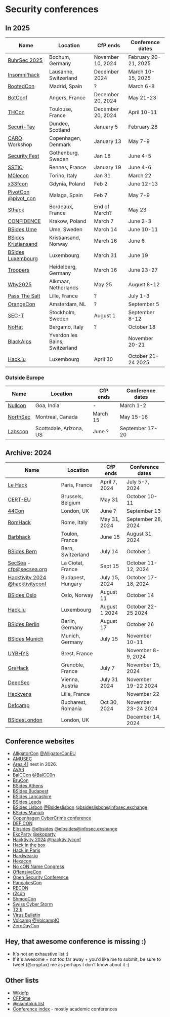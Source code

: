 # Security conferences

## In 2025

| Name           | Location	| CfP ends |  Conference dates |
| ---------------- | ------------- | ------------ | -------------------------|
| [RuhrSec 2025](https://www.ruhrsec.de/2025/) | Bochum, Germany | November 10, 2024 | February 20-21, 2025 |
| [Insomni'hack](https://insomnihack.ch) | Lausanne, Switzerland | December 2024 | March 10-15, 2025 |
| [RootedCon](https://www.rootedcon.com/) | Madrid, Spain | ? | March 6-8 |
| [BotConf](https://www.botconf.eu) | Angers, France | December 20, 2024 | May 21-23 |
| [THCon](https://thcon.party/) | Toulouse, France | December 20, 2024 | April 10-11 |
| [Securi-Tay](https://securi-tay.co.uk/) | Dundee, Scotland | January 5 | February 28 |
| [CARO](https://www.caro2025.org/event/c42cfc49-86ec-43e7-adf8-8de5ddb6d3cb/home) Workshop | Copenhagen, Denmark | January 13 | May 7-9 |
| [Security Fest](https://securityfest.com) | Gothenburg, Sweden | Jan 18 | June 4-5 |
| [SSTIC](https://www.sstic.org) | Rennes, France | January 19 | June 4-6 |
| [M0lecon](https://m0lecon.it/) | Torino, Italy | Jan 31 | March 22 | 
| [x33fcon](https://x33fcon.com) |  Gdynia, Poland | Feb 2 | June 12-13 |
| [PivotCon](https://pivotcon.org) [@pivot_con](https://twitter.com/pivot_con) | Malaga, Spain | Feb 7 | May 7-9 |
| [Sthack](https://sthack.fr) | Bordeaux, France | End of March? | May 23 |
| [CONFIDENCE](https://confidence-conference.org/) | Krakow, Poland | March 7 | June 2-3 |
| [BSides Ume](https://indico.neic.no/event/273/abstracts/) | Ume, Sweden | March 14 | June 10-11 |
| [BSides Kristiansand](https://bsideskrs.no) | Kristiansand, Norway | March 16 | June 6 |
| [BSides Luxembourg](https://2025.bsides.lu) | Luxembourg | March 31 | June 19 |
| [Troopers](https://troopers.de/) | Heidelberg, Germany | March 16 | June 23-27 |
| [Why2025](https://why2025.org) | Alkmaar, Netherlands | May 25 | August 8-12 |
| [Pass The Salt](https://pass-the-salt.org/) | Lille, France | ? | July 1-3 |
| [OrangeCon](https://orangecon.nl) | Amsterdam, NL | ? | September 5 |
| [SEC-T](https://sec-t.org) | Stockholm, Sweden | August 1 | September 8-12 |
| [NoHat](https://www.nohat.it/) | Bergamo, Italy | ? | October 18 |
| [BlackAlps](https://blackalps.ch) | Yverdon les Bains, Switzerland | | November 20-21 |
| [Hack.lu](https://hack.lu) | Luxembourg | April 30 | October 21-24 2025 |

### Outside Europe

| Name           | Location	| CfP ends |  Conference dates |
| ---------------- | ------------- | ------------ | -------------------------|
| [Nullcon](https://nullcon.net) | Goa, India | - | March 1-2 |
| [NorthSec](https://nsec.io/cfp/) | Montreal, Canada | March 15 | May 15-16 |
| [Labscon](https://www.labscon.io) | Scottsdale, Arizona, US | June ? | September 17-20 |

## Archive: 2024

| Name           | Location	| CfP ends |  Conference dates |
| ---------------- | ------------- | ------------ | -------------------------|
| [Le Hack](https://lehack.org/cfp-apply-for-a-talk/) | Paris, France | April 7, 2024 | July 5-7, 2024 |
| [CERT-EU](https://cert.europa.eu/conference/tales-from-the-real-world) | Brussels, Belgium | May 31 | October 10-11 |
| [44Con](https://44con.com) | London, UK | June ? | September 13 |
| [RomHack](https://romhack.io/cfp) | Rome, Italy | May 31, 2024 | September 28, 2024 |
| [Barbhack](https://barbhack.fr) | Toulon, France | June 15 | August 31, 2024 |
| [BSides Bern](https://bern.bsides.ch/) | Bern, Switzerland | July 14 | October 1 |
| [SecSea](https://secsea.org/) - cfp@secsea.org | La Ciotat, France | Sept 15 | October 11-12, 2024 |
| [Hacktivity 2024](https://hacktivity.com) [@hacktivityconf](https://twitter.com/hacktivityconf) | Budapest, Hungary | July 15, 2024 | October 17-18, 2024 |
| [BSides Oslo](https://infosec.exchange/@bsidesoslo) | Oslo, Norway | August 11 | October 14 |
| [Hack.lu](https://hack.lu) | Luxembourg | August 1 2024 | October 22-25 2024 |
| [BSides Berlin](https://cfp.bsides.berlin/bsides-berlin-2024/cfp) | Berlin, Germany | August 17 | October 26 |
| [BSides Munich](https://2024.bsidesmunich.org/callforpapers/) | Munich, Germany | July 15 | November 10-11 |
| [UYBHYS](https://www.unlockyourbrain.bzh/en/unlock-your-brain-2/) | Brest, France | | November 8-9, 2024 |
| [GreHack](https://grehack.fr) | Grenoble, France | July 7 | November 15, 2024 |
| [DeepSec](https://www.deepsec.net/cfp.html) | Vienna, Austria | July 31 2024 | November 19-22 2024 |
| [Hackvens](https://hackvens.fr) | Lille, France | | November 22 |
| [Defcamp](https://def.camp/call-for-papers/) | Bucharest, Romania | Oct 30, 2024 | November 23-24 2024 |
| [BSidesLondon](https://www.securitybsides.org.uk/) | London, UK | | December 14, 2024 |

## Conference websites 

- [AlligatorCon](https://alligatorcon.eu) [@AlligatorConEU](https://twitter.com/AlligatorConEU)
- [AMUSEC](https://amusec.i2m.univ-amu.fr/)
- [Area 41](https://area41.io) next in 2026.
- [AVAR](https://aavar.org/cybersecurity-conference/)
- [BalCCon](https://balccon.org) [@BalCC0n](https://twitter.com/BalCC0n)
- [BruCon](https://www.brucon.org/2023/)
- [BSides Athens](https://www.bsidesath.gr/cfp.php)
- [BSides Budapest](https://2024.bsidesbud.com/call-for-paper/)
- [BSides Lancashire](https://www.bsideslancashire.org)
- [BSides Leeds](https://twitter.com/BSidesLeeds)
- [BSides Lisbon](https://cfp.bsideslisbon.org) [@Bsideslisbon](https://twitter.com/Bsideslisbon) [@bsideslisbon@infosec.exchange](https://infosec.exchange)
- [BSides Munich](https://2023.bsidesmunich.org/callforpapers/)
- [Copenhagen CyberCrime conference](https://www.cyberhagen.com)
- [DEF CON](https://defcon.org)
- [Elbsides](https://www.elbsides.eu/) [@elbsides](https://twitter.com/elbsides) [@elbsides@infosec.exchange](https://infosec.exchange)
- [EkoParty](https://ekoparty.org) [@ekoparty](https://twitter.com/ekoparty)
- [Hacktivity 2024](https://hacktivity.com/call-for-papers/) [@hacktivityconf](https://twitter.com/hacktivityconf)
- [Hack in the box](https://conference.hitb.org/)
- [Hack in Paris](https://hackinparis.com)
- [Hardwear.io](https://hardwear.io)
- [Hexacon](https://www.hexacon.fr)
- [No cON Name Congress](https://www.noconname.org/) 
- [OffensiveCon](https://cfp.offensivecon.org)
- [Open Security Conference](https://opensecurityconference.org/)
- [PancakesCon](https://pancakescon.com)
- [RECON](https://recon.cx/)
- [r2con](https://rada.re/con/2024/)
- [ShmooCon](https://shmoocon.org)
- [Swiss Cyber Storm](https://www.swisscyberstorm.com/)
- [T2.fi](https://t2.fi)
- [Virus Bulletin](https://www.virusbulletin.com)
- [Volcamp](https://www.volcamp.io/) [@VolcampIO](https://twitter.com/VolcampIO)
- [ZeroDayCon](https://www.zerodaycon.com)

## Hey, that awesome conference is missing :)

- It's not an exhaustive list :)
- If it's awesome + not too far away + you'd like me to submit, be sure to tweet (@cryptax) me as perhaps I don't know about it :)

## Other lists

- [Wikicfp](http://wikicfp.com)
- [CFPtime](http://cfptime.org)
- [@niamtokik list](https://twitter.com/niamtokik/lists/events)
- [Conference index](https://conferenceindex.org/conferences/security) - mostly academic conferences
